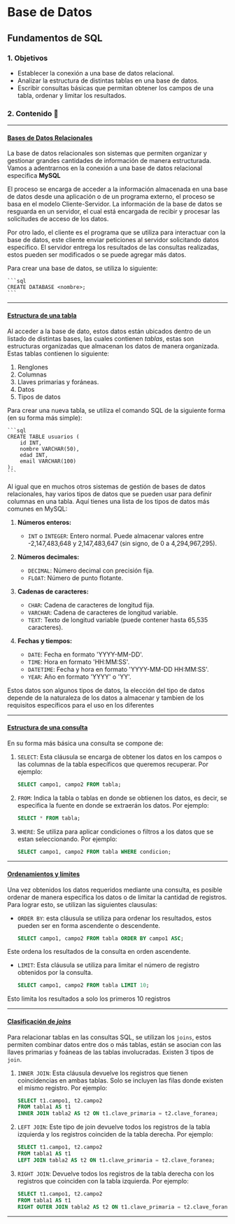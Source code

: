 # Base de Datos

## Fundamentos de SQL

### 1. Objetivos

- Establecer la conexión a una base de datos relacional.
- Analizar la estructura de distintas tablas en una base de datos.
- Escribir consultas básicas que permitan obtener los campos de una tabla, ordenar y limitar los resultados.  

### 2. Contenido :blue_book:

---

#### <ins>Bases de Datos Relacionales</ins>

La base de datos relacionales son sistemas que permiten organizar y gestionar grandes cantidades de información de manera estructurada.
Vamos a adentrarnos en la conexión a una base de datos relacional especifica __MySQL__

El proceso se encarga de acceder a la información almacenada en una base de datos desde una aplicación o de un programa externo, el proceso se basa en el modelo Cliente-Servidor. La información de la base de datos se resguarda en un servidor, el cual está encargada de recibir y procesar las solicitudes de acceso de los datos.

Por otro lado, el cliente es el programa que se utiliza para interactuar con la base de datos, este cliente enviar peticiones al servidor solicitando datos especifico. El servidor entrega los resultados de las consultas realizadas, estos pueden ser modificados o se puede agregar más datos. 

Para crear una base de datos, se utiliza lo siguiente:

    ```sql
    CREATE DATABASE <nombre>;
    ```

---

#### <ins>Estructura de una tabla</ins>

Al acceder a la base de dato, estos datos están ubicados dentro de un listado de distintas bases, las cuales contienen *tablas*, estas son estructuras organizadas que almacenan los datos de manera organizada. Estas tablas contienen lo siguiente:

1. Renglones
2. Columnas
3. Llaves primarias y foráneas.
4. Datos
5. Tipos de datos

Para crear una nueva tabla, se utiliza el comando SQL de la siguiente forma (en su forma más simple):

    ```sql
    CREATE TABLE usuarios (
        id INT,  
        nombre VARCHAR(50),   
        edad INT,    
        email VARCHAR(100)  
    );
    ```

Al igual que en muchos otros sistemas de gestión de bases de datos relacionales, hay varios tipos de datos que se pueden usar para definir columnas en una tabla. Aquí tienes una lista de los tipos de datos más comunes en MySQL:

1. **Números enteros:**
   - `INT` o `INTEGER`: Entero normal. Puede almacenar valores entre -2,147,483,648 y 2,147,483,647 (sin signo, de 0 a 4,294,967,295).

2. **Números decimales:**
   - `DECIMAL`: Número decimal con precisión fija.
   - `FLOAT`: Número de punto flotante.

3. **Cadenas de caracteres:**
   - `CHAR`: Cadena de caracteres de longitud fija.
   - `VARCHAR`: Cadena de caracteres de longitud variable.
   - `TEXT`: Texto de longitud variable (puede contener hasta 65,535 caracteres).

4. **Fechas y tiempos:**
   - `DATE`: Fecha en formato 'YYYY-MM-DD'.
   - `TIME`: Hora en formato 'HH:MM:SS'.
   - `DATETIME`: Fecha y hora en formato 'YYYY-MM-DD HH:MM:SS'.
   - `YEAR`: Año en formato 'YYYY' o 'YY'.

Estos datos son algunos tipos de datos, la elección del tipo de datos depende de la naturaleza de los datos a almacenar y tambien de los requisitos específicos para el uso en los diferentes 

---

#### <ins>Estructura de una consulta</ins>

En su forma más básica una consulta se compone de:

1. `SELECT`: Esta cláusula se encarga de obtener los datos en los campos o las columnas de la tabla específicos que queremos recuperar. Por ejemplo:

    ```sql
    SELECT campo1, campo2 FROM tabla;
    ```

2. `FROM`: Indica la tabla o tablas en donde se obtienen los datos, es decir, se especifica la fuente en donde se extraerán los datos. Por ejemplo:

    ```sql
    SELECT * FROM tabla;
    ```

3. `WHERE`: Se utiliza para aplicar condiciones o filtros a los datos que se estan seleccionando. Por ejemplo:

    ```sql
    SELECT campo1, campo2 FROM tabla WHERE condicion;
    ```

---

#### <ins>Ordenamientos y límites</ins>
Una vez obtenidos los datos requeridos mediante una consulta, es posible ordenar de manera específica los datos o de limitar la cantidad de registros. Para lograr esto, se utilizan las siguientes clausulas:

- `ORDER BY`: esta cláusula se utiliza para ordenar los resultados, estos pueden ser en forma ascendente o descendente.

    ```sql
    SELECT campo1, campo2 FROM tabla ORDER BY campo1 ASC;
    ```

Este ordena los resultados de la consulta en orden ascendente.

- `LIMIT`: Esta cláusula se utiliza para limitar el número de registro obtenidos por la consulta.

    ```sql
    SELECT campo1, campo2 FROM tabla LIMIT 10;
    ```

Esto limita los resultados a solo los primeros 10 registros

---

#### <ins>Clasificación de *joins*</ins>

Para relacionar tablas en las consultas SQL, se utilizan los `joins`, estos permiten combinar datos entre dos o más tablas, están se asocian con las llaves primarias y foáneas de las tablas involucradas. Existen 3 tipos de `join`.

1. `INNER JOIN`: Esta cláusula devuelve los registros que tienen coincidencias en ambas tablas. Solo se incluyen las filas donde existen el mismo registro. Por ejemplo:

    ```sql
    SELECT t1.campo1, t2.campo2 
    FROM tabla1 AS t1
    INNER JOIN tabla2 AS t2 ON t1.clave_primaria = t2.clave_foranea;
    ```

2. `LEFT JOIN`: Este tipo de join devuelve todos los registros de la tabla izquierda y los registros coinciden de la tabla derecha. Por ejemplo:

    ```sql
    SELECT t1.campo1, t2.campo2 
    FROM tabla1 AS t1
    LEFT JOIN tabla2 AS t2 ON t1.clave_primaria = t2.clave_foranea;

    ```

3. `RIGHT JOIN`: Devuelve todos los registros de la tabla derecha con los registros que coinciden con la tabla izquierda. Por ejemplo:

    ```sql
    SELECT t1.campo1, t2.campo2 
    FROM tabla1 AS t1
    RIGHT OUTER JOIN tabla2 AS t2 ON t1.clave_primaria = t2.clave_foranea;
    ```

---

